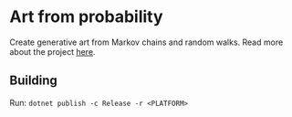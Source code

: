 # Art from probability
Create generative art from Markov chains and random walks. Read more about the project [here](https://speedberg.gitlab.io/posts/art-from-probability).

## Building
Run: `dotnet publish -c Release -r <PLATFORM>`